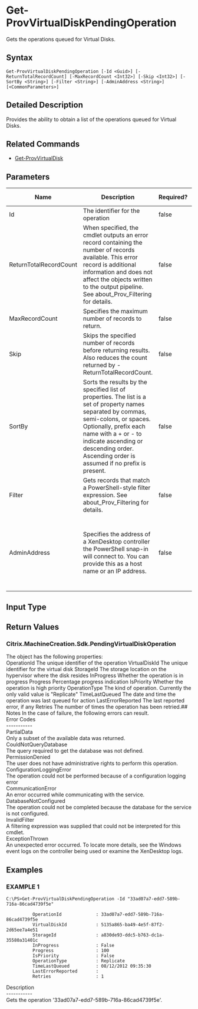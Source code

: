 ﻿# Get-ProvVirtualDiskPendingOperation

   Gets the operations queued for Virtual Disks.

## Syntax
```
Get-ProvVirtualDiskPendingOperation [-Id <Guid>] [-ReturnTotalRecordCount] [-MaxRecordCount <Int32>] [-Skip <Int32>] [-SortBy <String>] [-Filter <String>] [-AdminAddress <String>] [<CommonParameters>]
```

## Detailed Description
   Provides the ability to obtain a list of the operations queued for Virtual Disks.

## Related Commands
  * [Get-ProvVirtualDisk](Get-ProvVirtualDisk.html)
## Parameters

| Name   | Description | Required? | Pipeline Input | Default Value |
| --- | --- | --- | --- | --- |
| Id | The identifier for the operation | false | false |  |
| ReturnTotalRecordCount | When specified, the cmdlet outputs an error record containing the number of records available. This error record is additional information and does not affect the objects written to the output pipeline. See about_Prov_Filtering for details. | false | false | False |
| MaxRecordCount | Specifies the maximum number of records to return. | false | false | 250 |
| Skip | Skips the specified number of records before returning results. Also reduces the count returned by -ReturnTotalRecordCount. | false | false | 0 |
| SortBy | Sorts the results by the specified list of properties. The list is a set of property names separated by commas, semi-colons, or spaces. Optionally, prefix each name with a + or - to indicate ascending or descending order. Ascending order is assumed if no prefix is present. | false | false | The default sort order is by name or unique identifier. |
| Filter | Gets records that match a PowerShell-style filter expression. See about_Prov_Filtering for details. | false | false |  |
| AdminAddress | Specifies the address of a XenDesktop controller the PowerShell snap-in will connect to. You can provide this as a host name or an IP address. | false | false | Localhost. Once a value is provided by any cmdlet, this value becomes the default. |

## Input Type
### 
   
## Return Values
### Citrix.MachineCreation.Sdk.PendingVirtualDiskOperation
   The object has the following properties:<br>OperationId <Guid> The unique identifier of the operation VirtualDiskId <Guid> The unique identifier for the virtual disk StorageId <string> The storage location on the hypervisor where the disk resides InProgress <Boolean> Whether the operation is in progress Progress <int> Percentage progress indication IsPriority <Boolean> Whether the operation is high priority OperationType <string> The kind of operation.  Currently the only valid value is "Replicate" TimeLastQueued  <DateTime> The date and time the operation was last queued for action LastErrorReported <string> The last reported error, if any Retries  <int> The number of times the operation has been retried.## Notes
   In the case of failure, the following errors can result.<br>    Error Codes<br>    -----------<br>    PartialData<br>    Only a subset of the available data was returned.<br>    CouldNotQueryDatabase<br>    The query required to get the database was not defined.<br>    PermissionDenied<br>    The user does not have administrative rights to perform this operation.<br>    ConfigurationLoggingError<br>    The operation could not be performed because of a configuration logging error<br>    CommunicationError<br>    An error occurred while communicating with the service.<br>    DatabaseNotConfigured<br>    The operation could not be completed because the database for the service is not configured.<br>    InvalidFilter<br>    A filtering expression was supplied that could not be interpreted for this cmdlet.<br>    ExceptionThrown<br>    An unexpected error occurred.  To locate more details, see the Windows event logs on the controller being used or examine the XenDesktop logs.
## Examples

### EXAMPLE 1
```
C:\PS>Get-ProvVirtualDiskPendingOperation -Id "33ad07a7-edd7-589b-716a-86cad4739f5e"

          OperationId             : 33ad07a7-edd7-589b-716a-86cad4739f5e
          VirtualDiskId           : 5135a865-ba49-4e5f-87f2-2d65ee7a4e51
          StorageId               : a830de93-ddc5-b763-dc1a-35580a31401c
          InProgress              : False
          Progress                : 100
          IsPriority              : False
          OperationType           : Replicate
          TimeLastQueued          : 08/12/2012 09:35:30
          LastErrorReported       :
          Retries                 : 1
```
   Description<br>-----------<br>Gets the operation '33ad07a7-edd7-589b-716a-86cad4739f5e'.
